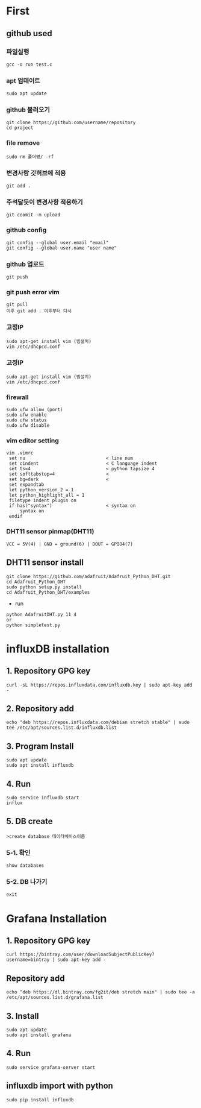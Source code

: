 # First
## github used
### 파일실행
```
gcc -o run test.c
```
### apt 업데이트
```
sudo apt update
```
### github 불러오기
```
git clone https://github.com/username/repository
cd project
```
### file remove
```
sudo rm 폴더명/ -rf
```
### 변경사랑 깃허브에 적용
```
git add .
```
### 주석달듯이 변경사항 적용하기
```
git coomit -m upload
```
### github config
```
git config --global user.email "email"
git config --global user.name "user name"
```
### github 업로드
```
git push
```
### git push error vim
```
git pull
이후 git add . 이후부터 다시
```
### 고정IP
```
sudo apt-get install vim (빔설치)
vim /etc/dhcpcd.conf
```
### 고정IP
```
sudo apt-get install vim (빔설치)
vim /etc/dhcpcd.conf
```
### firewall
```
sudo ufw allow (port)
sudo ufw enable
sudo ufw status
sudo ufw disable
```
### vim editor setting
```
vim .vimrc
 set nu                              < line num
 set cindent                         < C language indent
 set ts=4                            < python tapsize 4
 set softtabstop=4                   < 
 set bg=dark                         <
 set expandtab
 let python_version_2 = 1
 let python_highlight_all = 1
 filetype indent plugin on
 if has("syntax")                    < syntax on
     syntax on
 endif
```
### DHT11 sensor pinmap(DHT11)
```
VCC = 5V(4) | GND = ground(6) | DOUT = GPIO4(7)
```
## DHT11 sensor install
```
git clone https://github.com/adafruit/Adafruit_Python_DHT.git
cd Adafruit_Python_DHT
sudo python setup.py install
cd Adafruit_Python_DHT/examples
```
- run
```
python AdafruitDHT.py 11 4
or
python simpletest.py
```
# influxDB installation
## 1. Repository GPG key
```
curl -sL https://repos.influxdata.com/influxdb.key | sudo apt-key add -
```
## 2. Repository add
```
echo "deb https://repos.influxdata.com/debian stretch stable" | sudo tee /etc/apt/sources.list.d/influxdb.list
```
## 3. Program Install
```
sudo apt update
sudo apt install influxdb
```
## 4. Run
```
sudo service influxdb start
influx
```
## 5. DB create
```
>create database 데이터베이스이름
```
### 5-1. 확인
```
show databases
```
### 5-2. DB 나가기
```
exit
```
# Grafana Installation
## 1. Repository GPG key
```
curl https://bintray.com/user/downloadSubjectPublicKey?username=bintray | sudo apt-key add -
```
## Repository add
```
echo "deb https://dl.bintray.com/fg2it/deb stretch main" | sudo tee -a /etc/apt/sources.list.d/grafana.list
```
## 3. Install
```
sudo apt update
sudo apt install grafana
```
## 4. Run
```
sudo service grafana-server start
```
## influxdb import with python
```
sudo pip install influxdb


